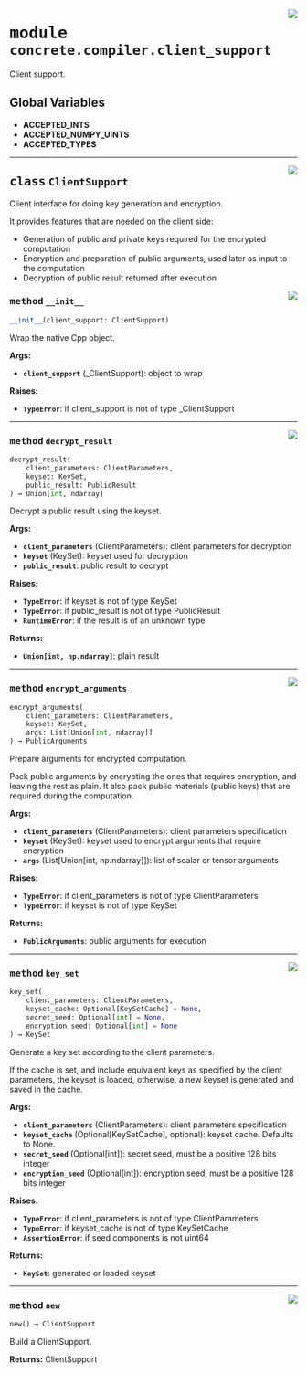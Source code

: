 <!-- markdownlint-disable -->

<a href="../../../compilers/concrete-compiler/compiler/lib/Bindings/Python/concrete/compiler/client_support.py#L0"><img align="right" style="float:right;" src="https://img.shields.io/badge/-source-cccccc?style=flat-square"></a>

# <kbd>module</kbd> `concrete.compiler.client_support`
Client support. 

**Global Variables**
---------------
- **ACCEPTED_INTS**
- **ACCEPTED_NUMPY_UINTS**
- **ACCEPTED_TYPES**


---

<a href="../../../compilers/concrete-compiler/compiler/lib/Bindings/Python/concrete/compiler/client_support.py#L23"><img align="right" style="float:right;" src="https://img.shields.io/badge/-source-cccccc?style=flat-square"></a>

## <kbd>class</kbd> `ClientSupport`
Client interface for doing key generation and encryption. 

It provides features that are needed on the client side: 
- Generation of public and private keys required for the encrypted computation 
- Encryption and preparation of public arguments, used later as input to the computation 
- Decryption of public result returned after execution 

<a href="../../../compilers/concrete-compiler/compiler/lib/Bindings/Python/concrete/compiler/client_support.py#L32"><img align="right" style="float:right;" src="https://img.shields.io/badge/-source-cccccc?style=flat-square"></a>

### <kbd>method</kbd> `__init__`

```python
__init__(client_support: ClientSupport)
```

Wrap the native Cpp object. 



**Args:**
 
 - <b>`client_support`</b> (_ClientSupport):  object to wrap 



**Raises:**
 
 - <b>`TypeError`</b>:  if client_support is not of type _ClientSupport 




---

<a href="../../../compilers/concrete-compiler/compiler/lib/Bindings/Python/concrete/compiler/client_support.py#L162"><img align="right" style="float:right;" src="https://img.shields.io/badge/-source-cccccc?style=flat-square"></a>

### <kbd>method</kbd> `decrypt_result`

```python
decrypt_result(
    client_parameters: ClientParameters,
    keyset: KeySet,
    public_result: PublicResult
) → Union[int, ndarray]
```

Decrypt a public result using the keyset. 



**Args:**
 
 - <b>`client_parameters`</b> (ClientParameters):  client parameters for decryption 
 - <b>`keyset`</b> (KeySet):  keyset used for decryption 
 - <b>`public_result`</b>:  public result to decrypt 



**Raises:**
 
 - <b>`TypeError`</b>:  if keyset is not of type KeySet 
 - <b>`TypeError`</b>:  if public_result is not of type PublicResult 
 - <b>`RuntimeError`</b>:  if the result is of an unknown type 



**Returns:**
 
 - <b>`Union[int, np.ndarray]`</b>:  plain result 

---

<a href="../../../compilers/concrete-compiler/compiler/lib/Bindings/Python/concrete/compiler/client_support.py#L114"><img align="right" style="float:right;" src="https://img.shields.io/badge/-source-cccccc?style=flat-square"></a>

### <kbd>method</kbd> `encrypt_arguments`

```python
encrypt_arguments(
    client_parameters: ClientParameters,
    keyset: KeySet,
    args: List[Union[int, ndarray]]
) → PublicArguments
```

Prepare arguments for encrypted computation. 

Pack public arguments by encrypting the ones that requires encryption, and leaving the rest as plain. It also pack public materials (public keys) that are required during the computation. 



**Args:**
 
 - <b>`client_parameters`</b> (ClientParameters):  client parameters specification 
 - <b>`keyset`</b> (KeySet):  keyset used to encrypt arguments that require encryption 
 - <b>`args`</b> (List[Union[int, np.ndarray]]):  list of scalar or tensor arguments 



**Raises:**
 
 - <b>`TypeError`</b>:  if client_parameters is not of type ClientParameters 
 - <b>`TypeError`</b>:  if keyset is not of type KeySet 



**Returns:**
 
 - <b>`PublicArguments`</b>:  public arguments for execution 

---

<a href="../../../compilers/concrete-compiler/compiler/lib/Bindings/Python/concrete/compiler/client_support.py#L59"><img align="right" style="float:right;" src="https://img.shields.io/badge/-source-cccccc?style=flat-square"></a>

### <kbd>method</kbd> `key_set`

```python
key_set(
    client_parameters: ClientParameters,
    keyset_cache: Optional[KeySetCache] = None,
    secret_seed: Optional[int] = None,
    encryption_seed: Optional[int] = None
) → KeySet
```

Generate a key set according to the client parameters. 

If the cache is set, and include equivalent keys as specified by the client parameters, the keyset is loaded, otherwise, a new keyset is generated and saved in the cache. 



**Args:**
 
 - <b>`client_parameters`</b> (ClientParameters):  client parameters specification 
 - <b>`keyset_cache`</b> (Optional[KeySetCache], optional):  keyset cache. Defaults to None. 
 - <b>`secret_seed`</b> (Optional[int]):  secret seed, must be a positive 128 bits integer 
 - <b>`encryption_seed`</b> (Optional[int]):  encryption seed, must be a positive 128 bits integer 



**Raises:**
 
 - <b>`TypeError`</b>:  if client_parameters is not of type ClientParameters 
 - <b>`TypeError`</b>:  if keyset_cache is not of type KeySetCache 
 - <b>`AssertionError`</b>:  if seed components is not uint64 



**Returns:**
 
 - <b>`KeySet`</b>:  generated or loaded keyset 

---

<a href="../../../compilers/concrete-compiler/compiler/lib/Bindings/Python/concrete/compiler/client_support.py#L48"><img align="right" style="float:right;" src="https://img.shields.io/badge/-source-cccccc?style=flat-square"></a>

### <kbd>method</kbd> `new`

```python
new() → ClientSupport
```

Build a ClientSupport. 



**Returns:**
  ClientSupport 


